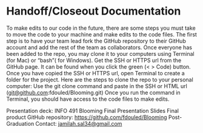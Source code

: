 # Handoff/Closeout Documentation 
To make edits to our code in the future, there are some steps you must take to move the code to your machine and make edits to the code files. 
The first step is to have your team lead fork the GitHub repository to their GitHub account and add the rest of the team as collaborators. 
Once everyone has been added to the repo, you may clone it to your computers using Terminal (for Mac) or “bash”( for Windows).
Get the SSH or HTTPS url from the GitHub page. It can be found when you click the green  (< > Code) button. 
Once you have copied the SSH or HTTPS url, open Terminal to create a folder for the project. 
Here are the steps to  clone the repo to your personal computer:
Use the git clone command and paste in the  SSH or HTML url (git@github.com:fdouled/Blooming.git) 
Once you run the command in Terminal, you should have access to the code files to make edits. 

Presentation deck: INFO 491 Blooming Final Presentation Slides
Final product
GitHub repository: https://github.com/fdouled/Blooming
Post-Graduation Contact: jamilah.sal34@gmail.com
